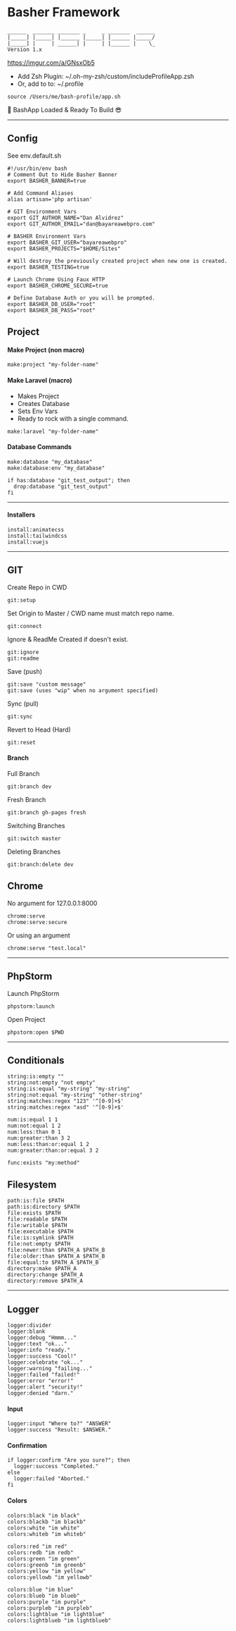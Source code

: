 # Basher Framework

```
______  _______ _______ _     _ _______  ______
|_____] |_____| |______ |_____| |______ |_____/
|_____] |     | ______| |     | |______ |    \_
Version 1.x
```

https://imgur.com/a/GNsxOb5

- Add Zsh Plugin: ~/.oh-my-zsh/custom/includeProfileApp.zsh
- Or, add to to: ~/.profile
```shell script
source /Users/me/bash-profile/app.sh
```

🤖 BashApp Loaded & Ready To Build 😎

---

## Config

See env.default.sh
```shell script
#!/usr/bin/env bash
# Comment Out to Hide Basher Banner
export BASHER_BANNER=true

# Add Command Aliases
alias artisan='php artisan'

# GIT Environment Vars
export GIT_AUTHOR_NAME="Dan Alvidrez"
export GIT_AUTHOR_EMAIL="dan@bayareawebpro.com"

# BASHER Environment Vars
export BASHER_GIT_USER="bayareawebpro"
export BASHER_PROJECTS="$HOME/Sites"

# Will destroy the previously created project when new one is created.
export BASHER_TESTING=true

# Launch Chrome Using Faux HTTP
export BASHER_CHROME_SECURE=true

# Define Database Auth or you will be prompted.
export BASHER_DB_USER="root"
export BASHER_DB_PASS="root"
```

## Project

#### Make Project (non macro)
```shell script
make:project "my-folder-name"
```

#### Make Laravel (macro)
- Makes Project
- Creates Database
- Sets Env Vars
- Ready to rock with a single command.

```shell script
make:laravel "my-folder-name"
```

#### Database Commands
```shell script
make:database "my_database"
make:database:env "my_database"

if has:database "git_test_output"; then
  drop:database "git_test_output"
fi
```
---

#### Installers
```shell script
install:animatecss
install:tailwindcss
install:vuejs
```

---

## GIT

Create Repo in CWD
```shell script
git:setup
```

Set Origin to Master / CWD name must match repo name.
```shell script
git:connect
```

Ignore & ReadMe
Created if doesn't exist.
```shell script
git:ignore
git:readme
```

Save (push)
```shell script
git:save "custom message"
git:save (uses "wip" when no argument specified)
```

Sync (pull)
```shell script
git:sync
```
Revert to Head (Hard)
```shell script
git:reset
```

#### Branch
Full Branch
```shell script
git:branch dev
```
Fresh Branch
```shell script
git:branch gh-pages fresh
```
Switching Branches
```shell script
git:switch master
```
Deleting Branches
```shell script
git:branch:delete dev
```

## Chrome
No argument for 127.0.0.1:8000

```shell script
chrome:serve
chrome:serve:secure
```

Or using an argument

```shell script
chrome:serve "test.local"
```
---
## PhpStorm

Launch PhpStorm
```shell script
phpstorm:launch
```

Open Project
```shell script
phpstorm:open $PWD
```
---

## Conditionals
```shell script
string:is:empty ""
string:not:empty "not empty"
string:is:equal "my-string" "my-string"
string:not:equal "my-string" "other-string"
string:matches:regex "123" '^[0-9]+$'
string:matches:regex "asd" '^[0-9]+$'

num:is:equal 1 1
num:not:equal 1 2
num:less:than 0 1
num:greater:than 3 2
num:less:than:or:equal 1 2
num:greater:than:or:equal 3 2

func:exists "my:method"
```

## Filesystem
```shell script
path:is:file $PATH
path:is:directory $PATH
file:exists $PATH
file:readable $PATH
file:writable $PATH
file:executable $PATH
file:is:symlink $PATH
file:not:empty $PATH
file:newer:than $PATH_A $PATH_B
file:older:than $PATH_A $PATH_B
file:equal:to $PATH_A $PATH_B
directory:make $PATH_A
directory:change $PATH_A
directory:remove $PATH_A
```
---
## Logger
```shell script
logger:divider
logger:blank
logger:debug "Hmmm..."
logger:text "ok..."
logger:info "ready."
logger:success "Cool!"
logger:celebrate "ok..."
logger:warning "failing..."
logger:failed "failed!"
logger:error "error!"
logger:alert "security!"
logger:denied "darn."
```

#### Input
```shell script
logger:input "Where to?" "ANSWER"
logger:success "Result: $ANSWER."
```

#### Confirmation
```shell script
if logger:confirm "Are you sure?"; then
  logger:success "Completed."
else
  logger:failed "Aborted."
fi
```

#### Colors
```
colors:black "im black"
colors:blackb "im blackb"
colors:white "im white"
colors:whiteb "im whiteb"

colors:red "im red"
colors:redb "im redb"
colors:green "im green"
colors:greenb "im greenb"
colors:yellow "im yellow"
colors:yellowb "im yellowb"

colors:blue "im blue"
colors:blueb "im blueb"
colors:purple "im purple"
colors:purpleb "im purpleb"
colors:lightblue "im lightblue"
colors:lightblueb "im lightblueb"
```
